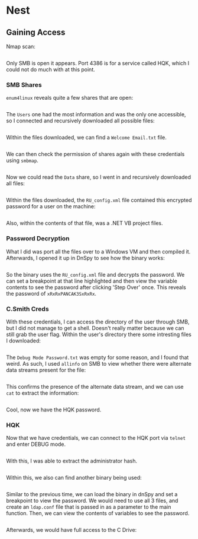 # Nest

## Gaining Access

Nmap scan:

<figure><img src="../../../.gitbook/assets/image (126).png" alt=""><figcaption></figcaption></figure>

Only SMB is open it appears. Port 4386 is for a service called HQK, which I could not do much with at this point.

### SMB Shares

`enum4linux` reveals quite a few shares that are open:

<figure><img src="../../../.gitbook/assets/image (62).png" alt=""><figcaption></figcaption></figure>

The `Users` one had the most information and was the only one accessible, so I connected and recursively downloaded all possible files:

<figure><img src="../../../.gitbook/assets/image (14) (1).png" alt=""><figcaption></figcaption></figure>

Within the files downloaded, we can find a `Welcome Email.txt` file.

<figure><img src="../../../.gitbook/assets/image (59).png" alt=""><figcaption></figcaption></figure>

We can then check the permission of shares again with these credentials using `smbmap`.

<figure><img src="../../../.gitbook/assets/image (30) (5).png" alt=""><figcaption></figcaption></figure>

Now we could read the `Data` share, so I went in and recursively downloaded all files:

<figure><img src="../../../.gitbook/assets/image (22) (1).png" alt=""><figcaption></figcaption></figure>

Within the files downloaded, the `RU_config.xml` file contained this encrypted password for a user on the machine:

<figure><img src="../../../.gitbook/assets/image (19) (1) (1).png" alt=""><figcaption></figcaption></figure>

Also, within the contents of that file, was a .NET VB project files.&#x20;

### Password Decryption

What I did was port all the files over to a Windows VM and then compiled it. Afterwards, I opened it up in DnSpy to see how the binary works:

<figure><img src="../../../.gitbook/assets/image (8) (1).png" alt=""><figcaption></figcaption></figure>

So the binary uses the `RU_config.xml` file and decrypts the password. We can set a breakpoint at that line highlighted and then view the variable contents to see the password after clicking 'Step Over' once. This reveals the password of `xRxRxPANCAK3SxRxRx`.&#x20;

### C.Smith Creds

With these credentials, I can access the directory of the user through SMB, but I did not manage to get a shell. Doesn't really matter because we can still grab the user flag. Within the user's directory there some intresting files I downloaded:

<figure><img src="../../../.gitbook/assets/image (149).png" alt=""><figcaption></figcaption></figure>

The `Debug Mode Password.txt` was empty for some reason, and I found that weird. As such, I used `allinfo` on SMB to view whether there were alternate data streams present for the file:

<figure><img src="../../../.gitbook/assets/image (54).png" alt=""><figcaption></figcaption></figure>

This confirms the presence of the alternate data stream, and we can use `cat` to extract the information:

<figure><img src="../../../.gitbook/assets/image (122).png" alt=""><figcaption></figcaption></figure>

Cool, now we have the HQK password.

### HQK

Now that we have credentials, we can connect to the HQK port via `telnet` and enter DEBUG mode.

<figure><img src="../../../.gitbook/assets/image (18) (1) (5).png" alt=""><figcaption></figcaption></figure>

With this, I was able to extract the administrator hash.

<figure><img src="../../../.gitbook/assets/image (153).png" alt=""><figcaption></figcaption></figure>

Within this, we also can find another binary being used:

<figure><img src="../../../.gitbook/assets/image (6) (2).png" alt=""><figcaption></figcaption></figure>

Similar to the previous time, we can load the binary in dnSpy and set a breakpoint to view the password. We would need to use all 3 files, and create an `ldap.conf` file that is passed in as a parameter to the main function. Then, we can view the contents of variables to see the password.

<figure><img src="../../../.gitbook/assets/image (27) (1) (2).png" alt=""><figcaption></figcaption></figure>

Afterwards, we would have full access to the C Drive:

<figure><img src="../../../.gitbook/assets/image (16) (1).png" alt=""><figcaption></figcaption></figure>
